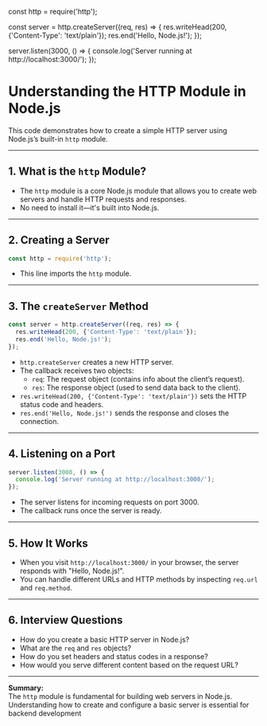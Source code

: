 const http = require('http');

const server = http.createServer((req, res) => {
  res.writeHead(200, {'Content-Type': 'text/plain'});
  res.end('Hello, Node.js!');
});

server.listen(3000, () => {
  console.log('Server running at http://localhost:3000/');
});

# Understanding the HTTP Module in Node.js

This code demonstrates how to create a simple HTTP server using Node.js’s built-in `http` module.

---

## 1. What is the `http` Module?

- The `http` module is a core Node.js module that allows you to create web servers and handle HTTP requests and responses.
- No need to install it—it's built into Node.js.

---

## 2. Creating a Server

```js
const http = require('http');
```
- This line imports the `http` module.

---

## 3. The `createServer` Method

```js
const server = http.createServer((req, res) => {
  res.writeHead(200, {'Content-Type': 'text/plain'});
  res.end('Hello, Node.js!');
});
```
- `http.createServer` creates a new HTTP server.
- The callback receives two objects:
  - `req`: The request object (contains info about the client’s request).
  - `res`: The response object (used to send data back to the client).
- `res.writeHead(200, {'Content-Type': 'text/plain'})` sets the HTTP status code and headers.
- `res.end('Hello, Node.js!')` sends the response and closes the connection.

---

## 4. Listening on a Port

```js
server.listen(3000, () => {
  console.log('Server running at http://localhost:3000/');
});
```
- The server listens for incoming requests on port 3000.
- The callback runs once the server is ready.

---

## 5. How It Works

- When you visit `http://localhost:3000/` in your browser, the server responds with "Hello, Node.js!".
- You can handle different URLs and HTTP methods by inspecting `req.url` and `req.method`.

---

## 6. Interview Questions

- How do you create a basic HTTP server in Node.js?
- What are the `req` and `res` objects?
- How do you set headers and status codes in a response?
- How would you serve different content based on the request URL?

---

**Summary:**  
The `http` module is fundamental for building web servers in Node.js. Understanding how to create and configure a basic server is essential for backend development